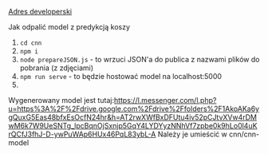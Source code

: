 [Adres developerski](http://127.0.0.1:8080/)


Jak odpalić model z predykcją koszy

1. `cd cnn`
2. `npm i`
3. `node prepareJSON.js` - to wrzuci JSON'a do publica z nazwami plików do pobrania (z zdjęciami)
4. `npm run serve` - to będzie hostować model na localhost:5000
5. 


Wygenerowany model jest tutaj:https://l.messenger.com/l.php?u=https%3A%2F%2Fdrive.google.com%2Fdrive%2Ffolders%2F1AkoAKa6ygQuxG5Eas48bfxEsOcfN24hr&h=AT2rwXWfBxDFUtu4iv52pCJtvXVw4rDMwM6k7W9UeSNTg_lpcBqnOjSxnjp5GqY4LYDYyzNNhVf7zpbe0k9hLo0l4uKrQCfJ3fhJ-D-ywPuWAp6HUx46PqL83ybL-A
Należy je umieścić w cnn/cnn-model